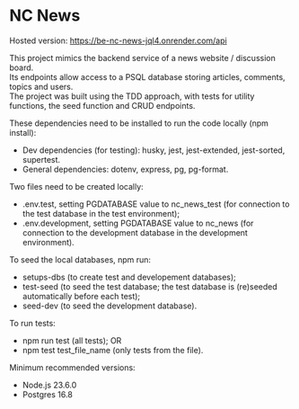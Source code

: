 # NC News

Hosted version: https://be-nc-news-jql4.onrender.com/api

This project mimics the backend service of a news website / discussion board.\
Its endpoints allow access to a PSQL database storing articles, comments, topics and users.\
The project was built using the TDD approach, with tests for utility functions, the seed function and CRUD endpoints.

These dependencies need to be installed to run the code locally (npm install):

- Dev dependencies (for testing): husky, jest, jest-extended, jest-sorted, supertest.
- General dependencies: dotenv, express, pg, pg-format.

Two files need to be created locally:

- .env.test, setting PGDATABASE value to nc_news_test (for connection to the test database in the test environment);
- .env.development, setting PGDATABASE value to nc_news (for connection to the development database in the development environment).

To seed the local databases, npm run:

- setups-dbs (to create test and developement databases);
- test-seed (to seed the test database; the test database is (re)seeded automatically before each test);
- seed-dev (to seed the development database).

To run tests:

- npm run test (all tests);
  OR
- npm test test_file_name (only tests from the file).

Minimum recommended versions:

- Node.js 23.6.0
- Postgres 16.8
